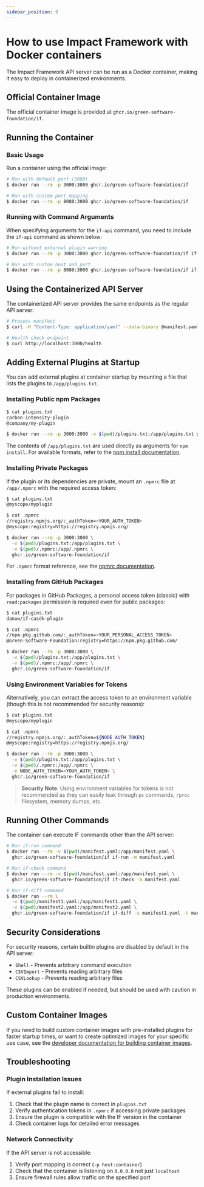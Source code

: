 ```yaml
---
sidebar_position: 9
---
```


# How to use Impact Framework with Docker containers

The Impact Framework API server can be run as a Docker container, making it easy to deploy in containerized environments.

## Official Container Image

The official container image is provided at `ghcr.io/green-software-foundation/if`.

## Running the Container

### Basic Usage

Run a container using the official image:

```sh
# Run with default port (3000)
$ docker run --rm -p 3000:3000 ghcr.io/green-software-foundation/if

# Run with custom port mapping
$ docker run --rm -p 8080:3000 ghcr.io/green-software-foundation/if
```

### Running with Command Arguments

When specifying arguments for the `if-api` command, you need to include the `if-api` command as shown below:

```sh
# Run without external plugin warning
$ docker run --rm -p 3000:3000 ghcr.io/green-software-foundation/if if-api --disableExternalPluginWarning

# Run with custom host and port
$ docker run --rm -p 8080:3000 ghcr.io/green-software-foundation/if if-api --host 0.0.0.0 --port 3000
```

## Using the Containerized API Server

The containerized API server provides the same endpoints as the regular API server:

```sh
# Process manifest
$ curl -H "Content-Type: application/yaml" --data-binary @manifest.yaml http://localhost:3000/v1/run

# Health check endpoint
$ curl http://localhost:3000/health
```

## Adding External Plugins at Startup

You can add external plugins at container startup by mounting a file that lists the plugins to `/app/plugins.txt`.

### Installing Public npm Packages

```sh
$ cat plugins.txt
carbon-intensity-plugin
@company/my-plugin

$ docker run --rm -p 3000:3000 -v $(pwd)/plugins.txt:/app/plugins.txt ghcr.io/green-software-foundation/if
```

The contents of `/app/plugins.txt` are used directly as arguments for `npm install`. For available formats, refer to the [npm install documentation](https://docs.npmjs.com/cli/v8/commands/npm-install).

### Installing Private Packages

If the plugin or its dependencies are private, mount an `.npmrc` file at `/app/.npmrc` with the required access token:

```sh
$ cat plugins.txt
@myscope/myplugin

$ cat .npmrc
//registry.npmjs.org/:_authToken=<YOUR_AUTH_TOKEN>
@myscope:registry=https://registry.npmjs.org/

$ docker run --rm -p 3000:3000 \
  -v $(pwd)/plugins.txt:/app/plugins.txt \
  -v $(pwd)/.npmrc:/app/.npmrc \
  ghcr.io/green-software-foundation/if
```

For `.npmrc` format reference, see the [npmrc documentation](https://docs.npmjs.com/cli/v8/configuring-npm/npmrc).

### Installing from GitHub Packages

For packages in GitHub Packages, a personal access token (classic) with `read:packages` permission is required even for public packages:

```sh
$ cat plugins.txt
danuw/if-casdk-plugin

$ cat .npmrc
//npm.pkg.github.com/:_authToken=<YOUR_PERSONAL_ACCESS_TOKEN>
@Green-Software-Foundation:registry=https://npm.pkg.github.com/

$ docker run --rm -p 3000:3000 \
  -v $(pwd)/plugins.txt:/app/plugins.txt \
  -v $(pwd)/.npmrc:/app/.npmrc \
  ghcr.io/green-software-foundation/if
```

### Using Environment Variables for Tokens

Alternatively, you can extract the access token to an environment variable (though this is not recommended for security reasons):

```sh
$ cat plugins.txt
@myscope/myplugin

$ cat .npmrc
//registry.npmjs.org/:_authToken=${NODE_AUTH_TOKEN}
@myscope:registry=https://registry.npmjs.org/

$ docker run --rm -p 3000:3000 \
  -v $(pwd)/plugins.txt:/app/plugins.txt \
  -v $(pwd)/.npmrc:/app/.npmrc \
  -e NODE_AUTH_TOKEN=<YOUR_AUTH_TOKEN> \
  ghcr.io/green-software-foundation/if
```

> **Security Note**: Using environment variables for tokens is not recommended as they can easily leak through `ps` commands, `/proc` filesystem, memory dumps, etc.

## Running Other Commands

The container can execute IF commands other than the API server:

```sh
# Run if-run command
$ docker run --rm -v $(pwd)/manifest.yaml:/app/manifest.yaml \
  ghcr.io/green-software-foundation/if if-run -m manifest.yaml

# Run if-check command
$ docker run --rm -v $(pwd)/manifest.yaml:/app/manifest.yaml \
  ghcr.io/green-software-foundation/if if-check -m manifest.yaml

# Run if-diff command
$ docker run --rm \
  -v $(pwd)/manifest1.yaml:/app/manifest1.yaml \
  -v $(pwd)/manifest2.yaml:/app/manifest2.yaml \
  ghcr.io/green-software-foundation/if if-diff -s manifest1.yaml -t manifest2.yaml
```

## Security Considerations

For security reasons, certain builtin plugins are disabled by default in the API server:

- `Shell` - Prevents arbitrary command execution
- `CSVImport` - Prevents reading arbitrary files
- `CSVLookup` - Prevents reading arbitrary files

These plugins can be enabled if needed, but should be used with caution in production environments.

## Custom Container Images

If you need to build custom container images with pre-installed plugins for faster startup times, or want to create optimized images for your specific use case, see the [developer documentation for building container images](./how-to-build-container-images.md).

## Troubleshooting

### Plugin Installation Issues

If external plugins fail to install:

1. Check that the plugin name is correct in `plugins.txt`
2. Verify authentication tokens in `.npmrc` if accessing private packages
3. Ensure the plugin is compatible with the IF version in the container
4. Check container logs for detailed error messages

### Network Connectivity

If the API server is not accessible:

1. Verify port mapping is correct (`-p host:container`)
2. Check that the container is listening on `0.0.0.0` not just `localhost`
3. Ensure firewall rules allow traffic on the specified port
